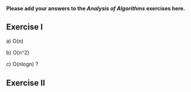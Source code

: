 #### Please add your answers to the ***Analysis of  Algorithms*** exercises here.

## Exercise I

a) O(n)


b) O(n^2)


c) O(nlogn) ?

## Exercise II


